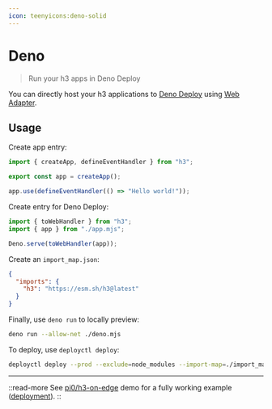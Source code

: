 ```yaml
---
icon: teenyicons:deno-solid
---
```


# Deno

> Run your h3 apps in Deno Deploy

You can directly host your h3 applications to [Deno Deploy](https://deno.com/deploy) using [Web Adapter](/adapters/web).

## Usage

Create app entry:

```js [app.mjs]
import { createApp, defineEventHandler } from "h3";

export const app = createApp();

app.use(defineEventHandler(() => "Hello world!"));
```

Create entry for Deno Deploy:

```js [deno.mjs]
import { toWebHandler } from "h3";
import { app } from "./app.mjs";

Deno.serve(toWebHandler(app));
```

Create an `import_map.json`:

```json [import_map.json]
{
  "imports": {
    "h3": "https://esm.sh/h3@latest"
  }
}
```

Finally, use `deno run` to locally preview:

```bash [terminal]
deno run --allow-net ./deno.mjs
```

To deploy, use `deployctl deploy`:

```bash [terminal]
deployctl deploy --prod --exclude=node_modules --import-map=./import_map.json ./deno.mjs
```

---

::read-more
See [pi0/h3-on-edge](https://github.com/pi0/h3-on-edge) demo for a fully working example ([deployment](https://h3-on-edge.deno.dev/)).
::
